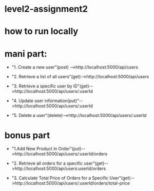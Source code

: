 # level2-assignment2

# how to run locally

# mani part:

- "1. Create a new user"(post) -->http://localhost:5000/api/users

- "2. Retrieve a list of all users"(get)-->http://localhost:5000/api/users

- "3. Retrieve a specific user by ID"(get)-->http://localhost:5000/api/users/:userId

- "4. Update user information(put)"-->http://localhost:5000/api/users/:userId

- "5. Delete a user"(delete)-->http://localhost:5000/api/users/:userId

# bonus part

- "1.Add New Product in Order"(put)-->http://localhost:5000/api/users/:userId/orders

- "2. Retrieve all orders for a specific user"(get)-->http://localhost:5000/api/users:userId/orders

- "3. Calculate Total Price of Orders for a Specific User"(get)-->http://localhost:5000/api/users/:userId/orders/total-price
